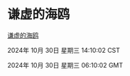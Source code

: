 # 谦虚的海鸥
[谦虚的海鸥](http://219.139.197.74:56308/qxdho/course/base/hotlink/index.php)

2024年 10月 30日 星期三 14:10:02 CST

2024年 10月 30日 星期三 06:10:02 GMT

